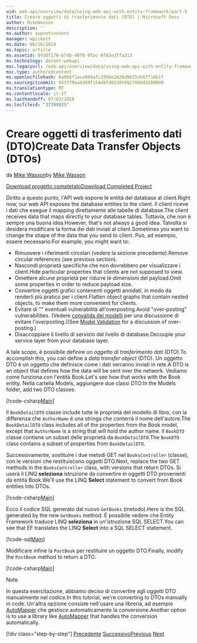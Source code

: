 ```yaml
---
uid: web-api/overview/data/using-web-api-with-entity-framework/part-5
title: Creare oggetti di trasferimento dati (DTO) | Microsoft Docs
author: MikeWasson
description: ''
ms.author: aspnetcontent
manager: wpickett
ms.date: 06/16/2014
ms.topic: article
ms.assetid: 0fd07176-b74b-48f0-9fac-0f02e3ffa213
ms.technology: dotnet-webapi
msc.legacyurl: /web-api/overview/data/using-web-api-with-entity-framework/part-5
msc.type: authoredcontent
ms.openlocfilehash: 6a066f1aca909afc2956e2026d9025cb87f10b1f
ms.sourcegitcommit: 953ff9ea4369f154d6fd0239599279ddd3280009
ms.translationtype: MT
ms.contentlocale: it-IT
ms.lasthandoff: 07/03/2018
ms.locfileid: "37399925"
---
```

<a name="create-data-transfer-objects-dtos"></a><span data-ttu-id="1a967-102">Creare oggetti di trasferimento dati (DTO)</span><span class="sxs-lookup"><span data-stu-id="1a967-102">Create Data Transfer Objects (DTOs)</span></span>
====================
<span data-ttu-id="1a967-103">da [Mike Wasson](https://github.com/MikeWasson)</span><span class="sxs-lookup"><span data-stu-id="1a967-103">by [Mike Wasson](https://github.com/MikeWasson)</span></span>

[<span data-ttu-id="1a967-104">Download progetto completato</span><span class="sxs-lookup"><span data-stu-id="1a967-104">Download Completed Project</span></span>](https://github.com/MikeWasson/BookService)

<span data-ttu-id="1a967-105">Diritto a questo punto, l'API web espone le entità del database al client.</span><span class="sxs-lookup"><span data-stu-id="1a967-105">Right now, our web API exposes the database entities to the client.</span></span> <span data-ttu-id="1a967-106">Il client riceve i dati che esegue il mapping direttamente alle tabelle di database.</span><span class="sxs-lookup"><span data-stu-id="1a967-106">The client receives data that maps directly to your database tables.</span></span> <span data-ttu-id="1a967-107">Tuttavia, che non è sempre una buona idea.</span><span class="sxs-lookup"><span data-stu-id="1a967-107">However, that's not always a good idea.</span></span> <span data-ttu-id="1a967-108">Talvolta si desidera modificare la forma dei dati inviati al client.</span><span class="sxs-lookup"><span data-stu-id="1a967-108">Sometimes you want to change the shape of the data that you send to client.</span></span> <span data-ttu-id="1a967-109">Può, ad esempio, essere necessario:</span><span class="sxs-lookup"><span data-stu-id="1a967-109">For example, you might want to:</span></span>

- <span data-ttu-id="1a967-110">Rimuovere i riferimenti circolari (vedere la sezione precedente).</span><span class="sxs-lookup"><span data-stu-id="1a967-110">Remove circular references (see previous section).</span></span>
- <span data-ttu-id="1a967-111">Nascondi proprietà specifiche che non dovrebbero per visualizzare i client.</span><span class="sxs-lookup"><span data-stu-id="1a967-111">Hide particular properties that clients are not supposed to view.</span></span>
- <span data-ttu-id="1a967-112">Omettere alcune proprietà per ridurre le dimensioni del payload.</span><span class="sxs-lookup"><span data-stu-id="1a967-112">Omit some properties in order to reduce payload size.</span></span>
- <span data-ttu-id="1a967-113">Convertire oggetti grafici contenenti oggetti annidati, in modo da renderli più pratico per i client.</span><span class="sxs-lookup"><span data-stu-id="1a967-113">Flatten object graphs that contain nested objects, to make them more convenient for clients.</span></span>
- <span data-ttu-id="1a967-114">Evitare di "" eventuali vulnerabilità all'overposting.</span><span class="sxs-lookup"><span data-stu-id="1a967-114">Avoid "over-posting" vulnerabilities.</span></span> <span data-ttu-id="1a967-115">(Vedere [convalida dei modelli](../../formats-and-model-binding/model-validation-in-aspnet-web-api.md) per una discussione di evitare l'overposting.)</span><span class="sxs-lookup"><span data-stu-id="1a967-115">(See [Model Validation](../../formats-and-model-binding/model-validation-in-aspnet-web-api.md) for a discussion of over-posting.)</span></span>
- <span data-ttu-id="1a967-116">Disaccoppiare il livello di servizio dal livello di database.</span><span class="sxs-lookup"><span data-stu-id="1a967-116">Decouple your service layer from your database layer.</span></span>

<span data-ttu-id="1a967-117">A tale scopo, è possibile definire un *oggetto di trasferimento dati* (DTO).</span><span class="sxs-lookup"><span data-stu-id="1a967-117">To accomplish this, you can define a *data transfer object* (DTO).</span></span> <span data-ttu-id="1a967-118">Un oggetto DTO è un oggetto che definisce come i dati verranno inviati in rete.</span><span class="sxs-lookup"><span data-stu-id="1a967-118">A DTO is an object that defines how the data will be sent over the network.</span></span> <span data-ttu-id="1a967-119">Vediamo come funziona con l'entità Book.</span><span class="sxs-lookup"><span data-stu-id="1a967-119">Let's see how that works with the Book entity.</span></span> <span data-ttu-id="1a967-120">Nella cartella Models, aggiungere due classi DTO:</span><span class="sxs-lookup"><span data-stu-id="1a967-120">In the Models folder, add two DTO classes:</span></span>

[!code-csharp[Main](part-5/samples/sample1.cs)]

<span data-ttu-id="1a967-121">Il `BookDetailDTO` classe include tutte le proprietà del modello di libro, con la differenza che `AuthorName` è una stringa che conterrà il nome dell'autore.</span><span class="sxs-lookup"><span data-stu-id="1a967-121">The `BookDetailDTO` class includes all of the properties from the Book model, except that `AuthorName` is a string that will hold the author name.</span></span> <span data-ttu-id="1a967-122">Il `BookDTO` classe contiene un subset delle proprietà da `BookDetailDTO`.</span><span class="sxs-lookup"><span data-stu-id="1a967-122">The `BookDTO` class contains a subset of properties from `BookDetailDTO`.</span></span>

<span data-ttu-id="1a967-123">Successivamente, sostituire i due metodi GET nel `BooksController` (classe), con le versioni che restituiscono oggetti DTO.</span><span class="sxs-lookup"><span data-stu-id="1a967-123">Next, replace the two GET methods in the `BooksController` class, with versions that return DTOs.</span></span> <span data-ttu-id="1a967-124">Si userà il LINQ **seleziona** istruzione da convertire in oggetti DTO provenienti da entità Book.</span><span class="sxs-lookup"><span data-stu-id="1a967-124">We'll use the LINQ **Select** statement to convert from Book entities into DTOs.</span></span>

[!code-csharp[Main](part-5/samples/sample2.cs)]

<span data-ttu-id="1a967-125">Ecco il codice SQL generato dal nuovo `GetBooks` (metodo).</span><span class="sxs-lookup"><span data-stu-id="1a967-125">Here is the SQL generated by the new `GetBooks` method.</span></span> <span data-ttu-id="1a967-126">È possibile vedere che Entity Framework traduce LINQ **seleziona** in un'istruzione SQL SELECT.</span><span class="sxs-lookup"><span data-stu-id="1a967-126">You can see that EF translates the LINQ **Select** into a SQL SELECT statement.</span></span>

[!code-sql[Main](part-5/samples/sample3.sql)]

<span data-ttu-id="1a967-127">Modificare infine la `PostBook` per restituire un oggetto DTO.</span><span class="sxs-lookup"><span data-stu-id="1a967-127">Finally, modify the `PostBook` method to return a DTO.</span></span>

[!code-csharp[Main](part-5/samples/sample4.cs)]

> [!NOTE]
> <span data-ttu-id="1a967-128">In questa esercitazione, abbiamo deciso di convertire agli oggetti DTO manualmente nel codice.</span><span class="sxs-lookup"><span data-stu-id="1a967-128">In this tutorial, we're converting to DTOs manually in code.</span></span> <span data-ttu-id="1a967-129">Un'altra opzione consiste nell'usare una libreria, ad esempio [AutoMapper](http://automapper.org/) che gestisce automaticamente la conversione.</span><span class="sxs-lookup"><span data-stu-id="1a967-129">Another option is to use a library like [AutoMapper](http://automapper.org/) that handles the conversion automatically.</span></span>
> 
> [!div class="step-by-step"]
> <span data-ttu-id="1a967-130">[Precedente](part-4.md)
> [Successivo](part-6.md)</span><span class="sxs-lookup"><span data-stu-id="1a967-130">[Previous](part-4.md)
[Next](part-6.md)</span></span>
